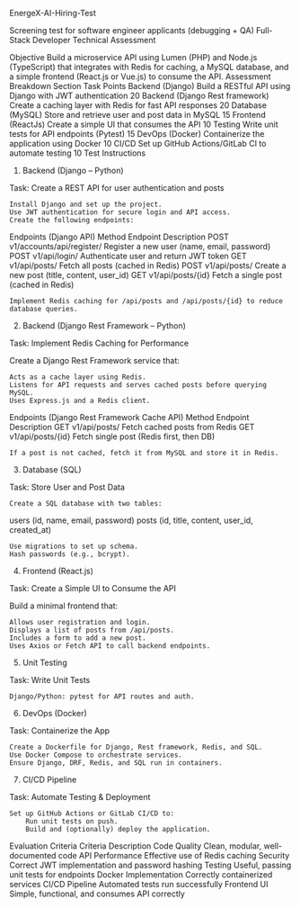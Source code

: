 EnergeX-AI-Hiring-Test

Screening test for software engineer applicants (debugging + QA)
Full-Stack Developer Technical Assessment

Objective
Build a microservice API using Lumen (PHP) and Node.js (TypeScript) that integrates with Redis for caching, a MySQL database, and a simple frontend (React.js or Vue.js) to consume the API.
Assessment Breakdown
Section 	Task 	Points
Backend (Django) 	Build a RESTful API using Django with JWT authentication 	20
Backend (Django Rest framework) 	Create a caching layer with Redis for fast API responses 	20
Database (MySQL) 	Store and retrieve user and post data in MySQL 	15
Frontend (ReactJs) 	Create a simple UI that consumes the API 	10
Testing 	Write unit tests for API endpoints (Pytest) 	15
DevOps (Docker) 	Containerize the application using Docker 	10
CI/CD 	Set up GitHub Actions/GitLab CI to automate testing 	10
Test Instructions
1) Backend (Django – Python)

Task: Create a REST API for user authentication and posts

    Install Django and set up the project.
    Use JWT authentication for secure login and API access.
    Create the following endpoints:

Endpoints (Django API)
Method 	Endpoint 	Description
POST 	v1/accounts/api/register/ 	Register a new user (name, email, password)
POST 	v1/api/login/ 	Authenticate user and return JWT token
GET 	v1/api/posts/ 	Fetch all posts (cached in Redis)
POST 	v1/api/posts/ 	Create a new post (title, content, user_id)
GET 	v1/api/posts/{id} 	Fetch a single post (cached in Redis)

    Implement Redis caching for /api/posts and /api/posts/{id} to reduce database queries.

2) Backend (Django Rest Framework – Python)

Task: Implement Redis Caching for Performance

Create a Django Rest Framework service that:

    Acts as a cache layer using Redis.
    Listens for API requests and serves cached posts before querying MySQL.
    Uses Express.js and a Redis client.

Endpoints (Django Rest Framework Cache API)
Method 	Endpoint 	Description
GET 	v1/api/posts/  	Fetch cached posts from Redis
GET 	v1/api/posts/{id} 	Fetch single post (Redis first, then DB)

    If a post is not cached, fetch it from MySQL and store it in Redis.

3) Database (SQL)

Task: Store User and Post Data

    Create a SQL database with two tables:

users (id, name, email, password)
posts (id, title, content, user_id, created_at)

    Use migrations to set up schema.
    Hash passwords (e.g., bcrypt).

4) Frontend (React.js)

Task: Create a Simple UI to Consume the API

Build a minimal frontend that:

    Allows user registration and login.
    Displays a list of posts from /api/posts.
    Includes a form to add a new post.
    Uses Axios or Fetch API to call backend endpoints.

5) Unit Testing

Task: Write Unit Tests

    Django/Python: pytest for API routes and auth.

6) DevOps (Docker)

Task: Containerize the App

    Create a Dockerfile for Django, Rest framework, Redis, and SQL.
    Use Docker Compose to orchestrate services.
    Ensure Django, DRF, Redis, and SQL run in containers.

7) CI/CD Pipeline

Task: Automate Testing & Deployment

    Set up GitHub Actions or GitLab CI/CD to:
        Run unit tests on push.
        Build and (optionally) deploy the application.

Evaluation Criteria
Criteria 	Description
Code Quality 	Clean, modular, well-documented code
API Performance 	Effective use of Redis caching
Security 	Correct JWT implementation and password hashing
Testing 	Useful, passing unit tests for endpoints
Docker Implementation 	Correctly containerized services
CI/CD Pipeline 	Automated tests run successfully
Frontend UI 	Simple, functional, and consumes API correctly

